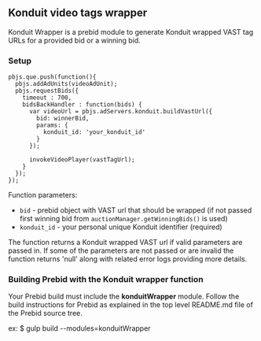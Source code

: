 ## Konduit video tags wrapper

Konduit Wrapper is a prebid module to generate Konduit wrapped VAST tag URLs for a provided bid or a winning bid.


### Setup

```
pbjs.que.push(function(){
  pbjs.addAdUnits(videoAdUnit);
  pbjs.requestBids({
    timeout : 700,
    bidsBackHandler : function(bids) {
      var videoUrl = pbjs.adServers.konduit.buildVastUrl({
        bid: winnerBid,
        params: {
          konduit_id: 'your_konduit_id'
        }
      });
        
      invokeVideoPlayer(vastTagUrl);
    }
  });
});
```

Function parameters:
* `bid` - prebid object with VAST url that should be wrapped (if not passed first winning bid from `auctionManager.getWinningBids()` is used)
* `konduit_id` - your personal unique Konduit identifier (required)

The function returns a Konduit wrapped VAST url if valid parameters are passed in. If some of the parameters are not passed or are invalid the function returns 'null' along with related error logs providing more details.


### Building Prebid with the Konduit wrapper function

Your Prebid build must include the **konduitWrapper** module. Follow the build instructions for Prebid as explained in the top level README.md file of the Prebid source tree.

ex: $ gulp build --modules=konduitWrapper

